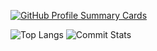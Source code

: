 [![GitHub Profile Summary Cards](https://github-profile-summary-cards.vercel.app/api/cards/profile-details?username=WillEnyong&theme=nord_dark)](https://github.com/WillEnyong)

![Top Langs](https://github-profile-summary-cards.vercel.app/api/cards/repos-per-language?username=WillENyong&theme=nord_dark)
![Commit Stats](https://github-profile-summary-cards.vercel.app/api/cards/stats?username=WillEnyong&theme=nord_dark)
